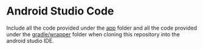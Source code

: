 # Android Studio Code
Include all the code provided under the [app](/app) folder and all the code provided under the [gradle/wrapper](/gradle/wrapper) folder when cloning this repository into the android studio IDE.
